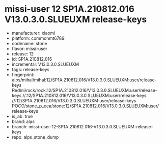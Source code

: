 # missi-user 12 SP1A.210812.016 V13.0.3.0.SLUEUXM release-keys
- manufacturer: xiaomi
- platform: commonmt6789
- codename: stone
- flavor: missi-user
- release: 12
- id: SP1A.210812.016
- incremental: V13.0.3.0.SLUEUXM
- tags: release-keys
- fingerprint: alps/mihal/mihal:12/SP1A.210812.016/V13.0.3.0.SLUEUXM:user/release-keys
Redmi/rock/rock:12/SP1A.210812.016/V13.0.3.0.SLUEUXM:user/release-keys
//:12/SP1A.210812.016/V13.0.3.0.SLUEUXM:user/release-keys
//:12/SP1A.210812.016/V13.0.3.0.SLUEUXM:user/release-keys
POCO/stone_p_eea/stone:12/SP1A.210812.016/V13.0.3.0.SLUEUXM:user/release-keys
- is_ab: true
- brand: alps
- branch: missi-user-12-SP1A.210812.016-V13.0.3.0.SLUEUXM-release-keys
- repo: alps_stone_dump
